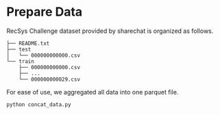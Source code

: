 # Prepare Data

RecSys Challenge dataset provided by sharechat is organized as follows.

```
├── README.txt
├── test
│   └── 000000000000.csv
└── train
    ├── 000000000000.csv
    ├── ...
    └── 000000000029.csv
```

For ease of use, we aggregated all data into one parquet file.

```
python concat_data.py
```
